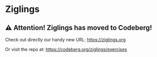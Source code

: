 # Ziglings

## ⚠️ Attention! Ziglings has moved to Codeberg!

Check out directly our handy new URL: https://ziglings.org

Or visit the repo at: https://codeberg.org/ziglings/exercises

